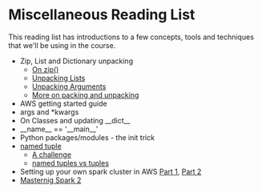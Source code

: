 # Miscellaneous Reading List

This reading list has introductions to a few concepts, tools and techniques that we'll be using in the course.

* Zip, List and Dictionary unpacking
    - [On zip()](https://bradmontgomery.net/blog/pythons-zip-map-and-lambda/)
    - [Unpacking Lists](http://anothercomputingblog.blogspot.in/2010/05/functional-unpacking-style.html)
    - [Unpacking Arguments](https://hangar.runway7.net/python/packing-unpacking-arguments)
    - [More on packing and unpacking](http://www.geeksforgeeks.org/packing-and-unpacking-arguments-in-python/)
* AWS getting started guide
* args and \*kwargs
* On Classes and updating \_\_dict\_\_
* \_\_name\_\_ == '\_\_main\_\_'
* Python packages/modules - the init trick
* [named tuple](https://pymotw.com/2/collections/namedtuple.html)
    - [A challenge](https://www.hackerrank.com/challenges/py-collections-namedtuple)
    - [named tuples vs tuples](https://pythontips.com/2015/06/06/why-should-you-use-namedtuple-instead-of-a-tuple/)
* Setting up your own spark cluster in AWS [Part 1](https://www.youtube.com/watch?v=qIs4nNFgi0s), [Part 2](https://www.youtube.com/watch?v=Repzi-SjDRk)
* [Masternig Spark 2](https://jaceklaskowski.gitbooks.io/mastering-apache-spark/spark-webui.html)

